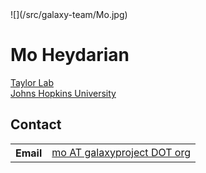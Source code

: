 <div class='right'>![](/src/galaxy-team/Mo.jpg)</div>

# Mo Heydarian

[Taylor Lab](http://taylorlab.org/)<br />
[Johns Hopkins University](http://jhu.edu)<br />

## Contact

<table>
  <tr>
    <th> Email </th>
    <td> <a href="mailto:mo AT galaxyproject DOT org">mo AT galaxyproject DOT org</a> </td>
  </tr>
</table>
